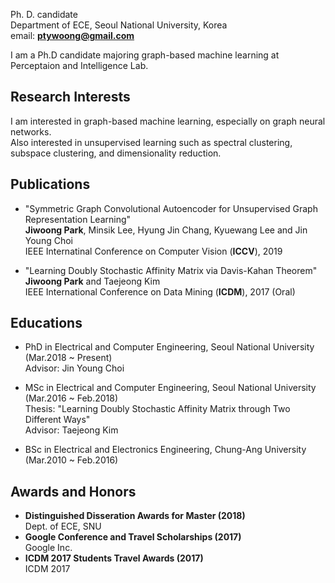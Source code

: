 Ph. D. candidate  
Department of ECE, Seoul National University, Korea  
email: **ptywoong@gmail.com**  

I am a Ph.D candidate majoring graph-based machine learning at Perceptaion and Intelligence Lab.

## Research Interests

I am interested in graph-based machine learning, especially on graph neural networks. \
Also interested in unsupervised learning such as spectral clustering, subspace clustering, and dimensionality reduction.

## Publications

* "Symmetric Graph Convolutional Autoencoder for Unsupervised Graph Representation Learning" \
**Jiwoong Park**, Minsik Lee, Hyung Jin Chang, Kyuewang Lee and Jin Young Choi \
IEEE Internatinal Conference on Computer Vision (**ICCV**), 2019 

* "Learning Doubly Stochastic Affinity Matrix via Davis-Kahan Theorem" \
**Jiwoong Park** and Taejeong Kim \
IEEE International Conference on Data Mining (**ICDM**), 2017 (Oral)

## Educations

* PhD in Electrical and Computer Engineering, Seoul National University (Mar.2018 ~ Present) \
Advisor: Jin Young Choi

* MSc in Electrical and Computer Engineering, Seoul National University (Mar.2016 ~ Feb.2018) \
Thesis: "Learning Doubly Stochastic Affinity Matrix through Two Different Ways" \
Advisor: Taejeong Kim

* BSc in Electrical and Electronics Engineering, Chung-Ang University (Mar.2010 ~ Feb.2016)

## Awards and Honors

* **Distinguished Disseration Awards for Master (2018)** \
Dept. of ECE, SNU  
* **Google Conference and Travel Scholarships (2017)** \
Google Inc.
* **ICDM 2017 Students Travel Awards (2017)** \
ICDM 2017
